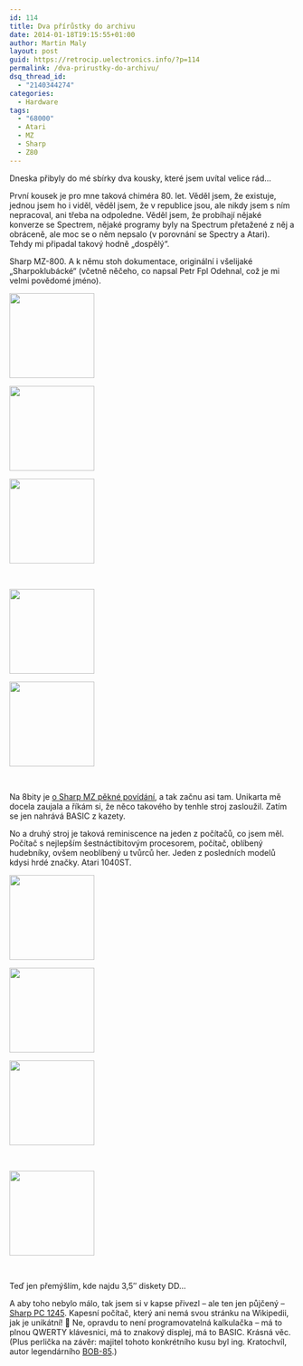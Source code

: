 ```yaml
---
id: 114
title: Dva přírůstky do archivu
date: 2014-01-18T19:15:55+01:00
author: Martin Maly
layout: post
guid: https://retrocip.uelectronics.info/?p=114
permalink: /dva-prirustky-do-archivu/
dsq_thread_id:
  - "2140344274"
categories:
  - Hardware
tags:
  - "68000"
  - Atari
  - MZ
  - Sharp
  - Z80
---
```

Dneska přibyly do mé sbírky dva kousky, které jsem uvítal velice rád&#8230;

<!--more-->

První kousek je pro mne taková chiméra 80. let. Věděl jsem, že existuje, jednou jsem ho i viděl, věděl jsem, že v republice jsou, ale nikdy jsem s ním nepracoval, ani třeba na odpoledne. Věděl jsem, že probíhají nějaké konverze se Spectrem, nějaké programy byly na Spectrum přetažené z něj a obráceně, ale moc se o něm nepsalo (v porovnání se Spectry a Atari). Tehdy mi připadal takový hodně &#8222;dospělý&#8220;.

Sharp MZ-800. A k němu stoh dokumentace, originální i všelijaké &#8222;Sharpoklubácké&#8220; (včetně něčeho, co napsal Petr Fpl Odehnal, což je mi velmi povědomé jméno).

<div id='gallery-3' class='gallery galleryid-114 gallery-columns-3 gallery-size-thumbnail gallery1'>
  <dl class="gallery-item">
    <dt class="gallery-icon">
      <a href="https://retrocip.cz/wp-content/uploads/sites/6/2014/01/image005.jpg" title="" class="highslide" onclick="return hs.expand(this,{captionId:'caption111'})"><img src="https://retrocip.cz/wp-content/uploads/sites/6/2014/01/image005-150x150.jpg" width="150" height="150" alt="" /></a>
    </dt>
  </dl>
  
  <dl class="gallery-item">
    <dt class="gallery-icon">
      <a href="https://retrocip.cz/wp-content/uploads/sites/6/2014/01/image003.jpg" title="" class="highslide" onclick="return hs.expand(this,{captionId:'caption113'})"><img src="https://retrocip.cz/wp-content/uploads/sites/6/2014/01/image003-150x150.jpg" width="150" height="150" alt="" /></a>
    </dt>
  </dl>
  
  <dl class="gallery-item">
    <dt class="gallery-icon">
      <a href="https://retrocip.cz/wp-content/uploads/sites/6/2014/01/image004.jpg" title="" class="highslide" onclick="return hs.expand(this,{captionId:'caption112'})"><img src="https://retrocip.cz/wp-content/uploads/sites/6/2014/01/image004-150x150.jpg" width="150" height="150" alt="" /></a>
    </dt>
  </dl>
  
  <br style="clear: both" />
  
  <dl class="gallery-item">
    <dt class="gallery-icon">
      <a href="https://retrocip.cz/wp-content/uploads/sites/6/2014/01/image001.jpg" title="" class="highslide" onclick="return hs.expand(this,{captionId:'caption115'})"><img src="https://retrocip.cz/wp-content/uploads/sites/6/2014/01/image001-150x150.jpg" width="150" height="150" alt="" /></a>
    </dt>
  </dl>
  
  <dl class="gallery-item">
    <dt class="gallery-icon">
      <a href="https://retrocip.cz/wp-content/uploads/sites/6/2014/01/image002.jpg" title="" class="highslide" onclick="return hs.expand(this,{captionId:'caption116'})"><img src="https://retrocip.cz/wp-content/uploads/sites/6/2014/01/image002-150x150.jpg" width="150" height="150" alt="" /></a>
    </dt>
  </dl>
  
  <br style='clear: both' />
</div>

Na 8bity je [o Sharp MZ pěkné povídání](https://www.8bity.cz/muzeum/sharp/), a tak začnu asi tam. Unikarta mě docela zaujala a říkám si, že něco takového by tenhle stroj zasloužil. Zatím se jen nahrává BASIC z kazety.

No a druhý stroj je taková reminiscence na jeden z počítačů, co jsem měl. Počítač s nejlepším šestnáctibitovým procesorem, počítač, oblíbený hudebníky, ovšem neoblíbený u tvůrců her. Jeden z posledních modelů kdysi hrdé značky. Atari 1040ST.

<div id='gallery-4' class='gallery galleryid-114 gallery-columns-3 gallery-size-thumbnail gallery1'>
  <dl class="gallery-item">
    <dt class="gallery-icon">
      <a href="https://retrocip.cz/wp-content/uploads/sites/6/2014/01/image006.jpg" title="" class="highslide" onclick="return hs.expand(this,{captionId:'caption110'})"><img src="https://retrocip.cz/wp-content/uploads/sites/6/2014/01/image006-150x150.jpg" width="150" height="150" alt="" /></a>
    </dt>
  </dl>
  
  <dl class="gallery-item">
    <dt class="gallery-icon">
      <a href="https://retrocip.cz/wp-content/uploads/sites/6/2014/01/image007.jpg" title="" class="highslide" onclick="return hs.expand(this,{captionId:'caption109'})"><img src="https://retrocip.cz/wp-content/uploads/sites/6/2014/01/image007-150x150.jpg" width="150" height="150" alt="" /></a>
    </dt>
  </dl>
  
  <dl class="gallery-item">
    <dt class="gallery-icon">
      <a href="https://retrocip.cz/wp-content/uploads/sites/6/2014/01/image008.jpg" title="" class="highslide" onclick="return hs.expand(this,{captionId:'caption108'})"><img src="https://retrocip.cz/wp-content/uploads/sites/6/2014/01/image008-150x150.jpg" width="150" height="150" alt="" /></a>
    </dt>
  </dl>
  
  <br style="clear: both" />
  
  <dl class="gallery-item">
    <dt class="gallery-icon">
      <a href="https://retrocip.cz/wp-content/uploads/sites/6/2014/01/image009.jpg" title="" class="highslide" onclick="return hs.expand(this,{captionId:'caption107'})"><img src="https://retrocip.cz/wp-content/uploads/sites/6/2014/01/image009-150x150.jpg" width="150" height="150" alt="" /></a>
    </dt>
  </dl>
  
  <br style='clear: both' />
</div>

Teď jen přemýšlím, kde najdu 3,5&#8243; diskety DD&#8230;

A aby toho nebylo málo, tak jsem si v kapse přivezl &#8211; ale ten jen půjčený &#8211; [Sharp PC 1245](https://pocket.free.fr/html/sharp/pc-1245_e.html). Kapesní počítač, který ani nemá svou stránku na Wikipedii, jak je unikátní! 🙂 Ne, opravdu to není programovatelná kalkulačka &#8211; má to plnou QWERTY klávesnici, má to znakový displej, má to BASIC. Krásná věc. (Plus perlička na závěr: majitel tohoto konkrétního kusu byl ing. Kratochvíl, autor legendárního [BOB-85](https://www.nostalcomp.cz/bob85.php).)